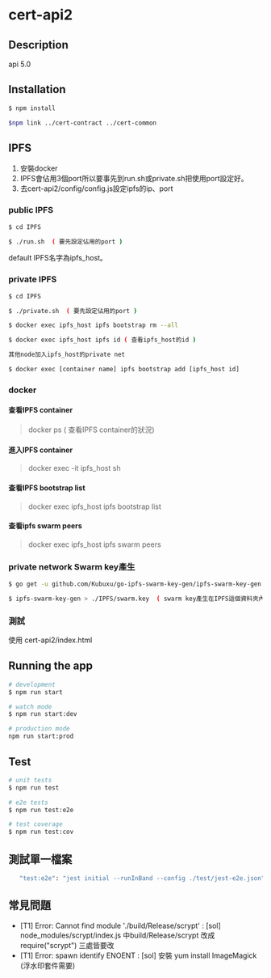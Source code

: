 # cert-api2

## Description

api 5.0

## Installation

```bash
$ npm install

$npm link ../cert-contract ../cert-common
```

##  IPFS

1. 安裝docker
2. IPFS會佔用3個port所以要事先到run.sh或private.sh把使用port設定好。
3. 去cert-api2/config/config.js設定ipfs的ip、port

### public IPFS

```bash
$ cd IPFS

$ ./run.sh  ( 要先設定佔用的port )
```

default IPFS名字為ipfs_host。

### private IPFS

```bash
$ cd IPFS

$ ./private.sh  ( 要先設定佔用的port )

$ docker exec ipfs_host ipfs bootstrap rm --all

$ docker exec ipfs_host ipfs id ( 查看ipfs_host的id )

其他node加入ipfs_host的private net

$ docker exec [container name] ipfs bootstrap add [ipfs_host id]
```

### docker

#### 查看IPFS container

> docker ps  ( 查看IPFS container的狀況)

#### 進入IPFS container

> docker exec -it ipfs_host sh

#### 查看IPFS bootstrap list

> docker exec ipfs_host ipfs bootstrap list

#### 查看ipfs swarm peers

> docker exec ipfs_host ipfs swarm peers


### private network Swarm key產生

```bash
$ go get -u github.com/Kubuxu/go-ipfs-swarm-key-gen/ipfs-swarm-key-gen

$ ipfs-swarm-key-gen > ./IPFS/swarm.key  ( swarm key產生在IPFS這個資料夾內)
```

### 測試

使用 cert-api2/index.html


## Running the app

```bash
# development
$ npm run start

# watch mode
$ npm run start:dev

# production mode
npm run start:prod
```

## Test

```bash
# unit tests
$ npm run test

# e2e tests
$ npm run test:e2e

# test coverage
$ npm run test:cov
```

## 測試單一檔案

```bash
   "test:e2e": "jest initial --runInBand --config ./test/jest-e2e.json"
```


## 常見問題

- [T1] Error: Cannot find module './build/Release/scrypt' :  [sol] node_modules/scrypt/index.js  中build/Release/scrypt 改成  require("scrypt") 三處皆要改
- [T1] Error: spawn identify ENOENT : [sol] 安裝 yum install ImageMagick (浮水印套件需要)



